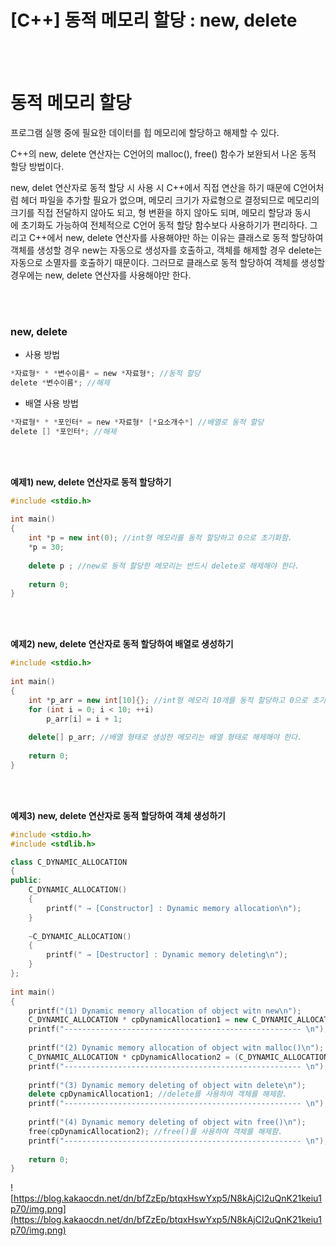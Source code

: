 # [C++] 동적 메모리 할당 : new, delete

<br><br>

# 동적 메모리 할당

프로그램 실행 중에 필요한 데이터를 힙 메모리에 할당하고 해제할 수 있다.

C++의 new, delete 연산자는 C언어의 malloc(), free() 함수가 보완되서 나온 동적 할당 방법이다.

new, delet 연산자로 동적 할당 시 사용 시 C++에서 직접 연산을 하기 때문에 C언어처럼 헤더 파일을 추가할 필요가 없으며, 메모리 크기가 자료형으로 결정되므로 메모리의 크기를 직접 전달하지 않아도 되고, 형 변환을 하지 않아도 되며, 메모리 할당과 동시에 초기화도 가능하여 전체적으로 C언어 동적 할당 함수보다 사용하기가 편리하다. 그리고 C++에서 new, delete 연산자를 사용해야만 하는 이유는 클래스로 동적 할당하여 객체를 생성할 경우 new는 자동으로 생성자를 호출하고, 객체를 해제할 경우 delete는 자동으로 소멸자를 호출하기 때문이다. 그러므로 클래스로 동적 할당하여 객체를 생성할 경우에는 new, delete 연산자를 사용해야만 한다.

<br><br>

### **new, delete**

- 사용 방법

```cpp
*자료형* * *변수이름* = new *자료형*; //동적 할당
delete *변수이름*; //해제
```

- 배열 사용 방법

```cpp
*자료형* * *포인터* = new *자료형* [*요소개수*] //배열로 동적 할당
delete [] *포인터*; //해제
```

<br><br>

**예제1) new, delete 연산자로 동적 할당하기**

```cpp
#include <stdio.h>
 
int main()
{
    int *p = new int(0); //int형 메모리를 동적 할당하고 0으로 초기화함.
    *p = 30;
 
    delete p ; //new로 동적 할당한 메모리는 반드시 delete로 해제해야 한다.
    
    return 0;
}
```

<br><br>

**예제2) new, delete 연산자로 동적 할당하여 배열로 생성하기**

```cpp
#include <stdio.h>
 
int main()
{
    int *p_arr = new int[10]{}; //int형 메모리 10개를 동적 할당하고 0으로 초기화'{}'함.
    for (int i = 0; i < 10; ++i)
        p_arr[i] = i + 1;
 
    delete[] p_arr; //배열 형태로 생성한 메모리는 배열 형태로 해제해야 한다.
    
    return 0;
}
```

<br><br>

**예제3) new, delete 연산자로 동적 할당하여 객체 생성하기**

```cpp
#include <stdio.h>
#include <stdlib.h>

class C_DYNAMIC_ALLOCATION
{
public:
    C_DYNAMIC_ALLOCATION()
    {
        printf(" → [Constructor] : Dynamic memory allocation\n");
    }
 
    ~C_DYNAMIC_ALLOCATION()
    {
        printf(" → [Destructor] : Dynamic memory deleting\n");
    }
};
 
int main()
{
    printf("(1) Dynamic memory allocation of object witn new\n");
    C_DYNAMIC_ALLOCATION * cpDynamicAllocation1 = new C_DYNAMIC_ALLOCATION; //new를 사용하여 객체를 동적 할당함.
    printf("----------------------------------------------------- \n");
 
    printf("(2) Dynamic memory allocation of object witn malloc()\n");
    C_DYNAMIC_ALLOCATION * cpDynamicAllocation2 = (C_DYNAMIC_ALLOCATION *)malloc(sizeof(C_DYNAMIC_ALLOCATION) * 1); //malloc()을 사용하여 객체를 동적 할당함.
    printf("----------------------------------------------------- \n");
 
    printf("(3) Dynamic memory deleting of object witn delete\n");
    delete cpDynamicAllocation1; //delete를 사용하여 객체를 해제함.
    printf("----------------------------------------------------- \n");
 
    printf("(4) Dynamic memory deleting of object witn free()\n");
    free(cpDynamicAllocation2); //free()를 사용하여 객체를 해제함.
    printf("----------------------------------------------------- \n");
 
    return 0;
}
```

![https://blog.kakaocdn.net/dn/bfZzEp/btqxHswYxp5/N8kAjCI2uQnK21keiu1p70/img.png](https://blog.kakaocdn.net/dn/bfZzEp/btqxHswYxp5/N8kAjCI2uQnK21keiu1p70/img.png)
